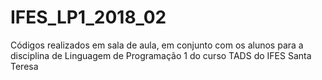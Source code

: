 # IFES_LP1_2018_02
Códigos realizados em sala de aula, em conjunto com os alunos para a disciplina de Linguagem de Programação 1 do curso TADS do IFES Santa Teresa
